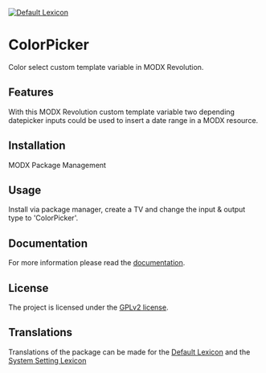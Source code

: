 [![Default Lexicon](https://hosted.weblate.org/widgets/modx-extras/-/modx-colorpicker-standard/svg-badge.svg)](https://hosted.weblate.org/projects/modx-extras/modx-colorpicker-standard/)

# ColorPicker

Color select custom template variable in MODX Revolution.

## Features

With this MODX Revolution custom template variable two depending datepicker inputs
could be used to insert a date range in a MODX resource.

## Installation

MODX Package Management

## Usage

Install via package manager, create a TV and change the input & output type to 'ColorPicker'.

## Documentation

For more information please read the [documentation](https://jako.github.io/ColorPicker/).

## License

The project is licensed under the [GPLv2 license](https://github.com/Jako/ColorPicker/blob/master/core/components/colorpicker/docs/license.md).

## Translations

Translations of the package can be made for the [Default Lexicon](https://hosted.weblate.org/projects/modx-extras/modx-colorpicker-standard/) and the [System Setting Lexicon](https://hosted.weblate.org/projects/modx-extras/modx-colorpicker-system-settings/)

